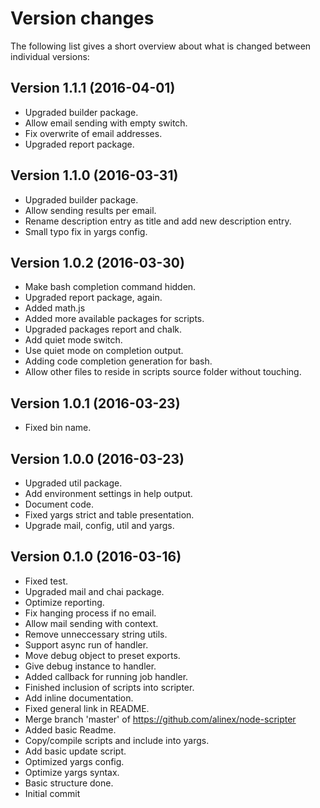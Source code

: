 Version changes
=================================================

The following list gives a short overview about what is changed between
individual versions:

Version 1.1.1 (2016-04-01)
-------------------------------------------------
- Upgraded builder package.
- Allow email sending with empty switch.
- Fix overwrite of email addresses.
- Upgraded report package.

Version 1.1.0 (2016-03-31)
-------------------------------------------------
- Upgraded builder package.
- Allow sending results per email.
- Rename description entry as title and add new description entry.
- Small typo fix in yargs config.

Version 1.0.2 (2016-03-30)
-------------------------------------------------
- Make bash completion command hidden.
- Upgraded report package, again.
- Added math.js
- Added more available packages for scripts.
- Upgraded packages report and chalk.
- Add quiet mode switch.
- Use quiet mode on completion output.
- Adding code completion generation for bash.
- Allow other files to reside in scripts source folder without touching.

Version 1.0.1 (2016-03-23)
-------------------------------------------------
- Fixed bin name.

Version 1.0.0 (2016-03-23)
-------------------------------------------------
- Upgraded util package.
- Add environment settings in help output.
- Document code.
- Fixed yargs strict and table presentation.
- Upgrade mail, config, util and yargs.

Version 0.1.0 (2016-03-16)
-------------------------------------------------
- Fixed test.
- Upgraded mail and chai package.
- Optimize reporting.
- Fix hanging process if no email.
- Allow mail sending with context.
- Remove unneccessary string utils.
- Support async run of handler.
- Move debug object to preset exports.
- Give debug instance to handler.
- Added callback for running job handler.
- Finished inclusion of scripts into scripter.
- Add inline documentation.
- Fixed general link in README.
- Merge branch 'master' of https://github.com/alinex/node-scripter
- Added basic Readme.
- Copy/compile scripts and include into yargs.
- Add basic update script.
- Optimized yargs config.
- Optimize yargs syntax.
- Basic structure done.
- Initial commit

